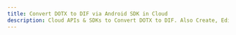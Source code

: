 ---title: Convert DOTX to DIF via Android SDK in Clouddescription: Cloud APIs & SDKs to Convert DOTX to DIF. Also Create, Edit & Render Microsoft Word & OpenOffice documents in the Cloud.---